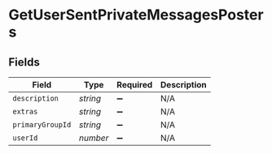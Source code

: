 # GetUserSentPrivateMessagesPosters


## Fields

| Field              | Type               | Required           | Description        |
| ------------------ | ------------------ | ------------------ | ------------------ |
| `description`      | *string*           | :heavy_minus_sign: | N/A                |
| `extras`           | *string*           | :heavy_minus_sign: | N/A                |
| `primaryGroupId`   | *string*           | :heavy_minus_sign: | N/A                |
| `userId`           | *number*           | :heavy_minus_sign: | N/A                |